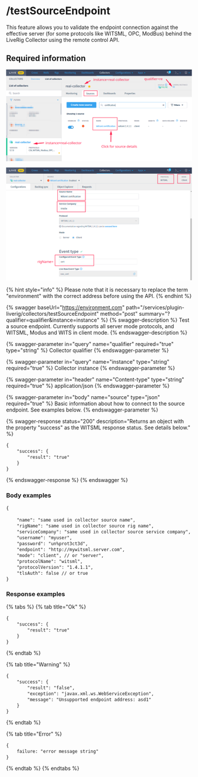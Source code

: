 # /testSourceEndpoint

This feature allows you to validate the endpoint connection against the effective server (for some protocols like WITSML, OPC, ModBus) behind the LiveRig Collector using the remote control API.

## Required information

![Identifying the Liverig integration qualifier](../../../.gitbook/assets/collector-source-details/basic-qualifier-and-instance-information.png)

![Identifying the additional collector source details for WITSML protocol](../../../.gitbook/assets/collector-source-details/witsml-source-details.png)

{% hint style="info" %}
Please note that it is necessary to replace the term "environment" with the correct address before using the API.
{% endhint %}

{% swagger baseUrl="https://environment.com" path="/services/plugin-liverig/collectors/testSourceEndpoint" method="post" summary="?qualifier=qualifier&instance=instance" %}
{% swagger-description %}
Test a source endpoint. Currently supports all server mode protocols, and WITSML, Modus and WITS in client mode.
{% endswagger-description %}

{% swagger-parameter in="query" name="qualifier" required="true" type="string" %}
Collector qualifier
{% endswagger-parameter %}

{% swagger-parameter in="query" name="instance" type="string" required="true" %}
Collector instance
{% endswagger-parameter %}

{% swagger-parameter in="header" name="Content-type" type="string" required="true" %}
application/json
{% endswagger-parameter %}

{% swagger-parameter in="body" name="source" type="json" required="true" %}
Basic information about how to connect to the source endpoint. See examples below. 
{% endswagger-parameter %}

{% swagger-response status="200" description="Returns an object with the property \"success\" as the WITSML response status. See details below." %}

```
{
    "success": {
        "result": "true"
    }
}
```
{% endswagger-response %}
{% endswagger %}


### Body examples

```
{

    "name": "same used in collector source name",
    "rigName": "same used in collector source rig name",
    "serviceCompany": "same used in collector source service company",
    "username": "myuser",
    "password": "un%prot3ct3d",
    "endpoint": "http://mywitsml.server.com",
    "mode": "client", // or "server",
    "protocolName": "witsml",
    "protocolVersion": "1.4.1.1",
    "tlsAuth": false // or true
}
```


### Response examples

{% tabs %}
{% tab title="Ok" %}
```
{
    "success": {
        "result": "true"
    }
}
```
{% endtab %}

{% tab title="Warning" %}
```
{
    "success": {
        "result": "false",
        "exception": "javax.xml.ws.WebServiceException",
        "message": "Unsupported endpoint address: asd1"
    }
}
```
{% endtab %}

{% tab title="Error" %}
```
{
    failure: "error message string"
}
```
{% endtab %}
{% endtabs %}

